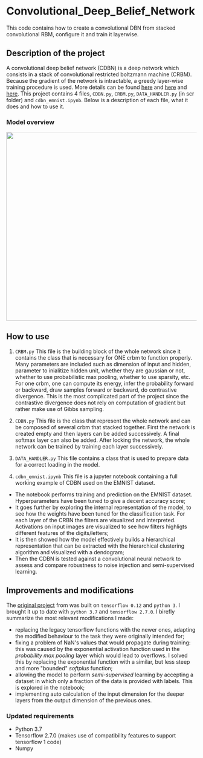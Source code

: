 # Convolutional_Deep_Belief_Network
This code contains how to create a convolutional DBN from stacked convolutional RBM, configure it and train it layerwise. 


## Description of the project
A convolutional deep belief network (CDBN) is a deep network which consists in a stack of convolutional restricted boltzmann machine (CRBM). 
Because the gradient of the network is intractable, a greedy layer-wise training procedure is used. 
More details can be found [here](https://www.cs.princeton.edu/~rajeshr/papers/icml09-ConvolutionalDeepBeliefNetworks.pdf) and [here](https://papers.nips.cc/paper/3048-greedy-layer-wise-training-of-deep-networks.pdf) and [here](https://www.cs.toronto.edu/~hinton/science.pdf).
This project contains 4 files, `CDBN.py`, `CRBM.py`, `DATA_HANDLER.py` (in scr folder) and `cdbn_emnist.ipynb`.
Below is a description of each file, what it does and how to use it.


### Model overview
<img src="https://i.stack.imgur.com/J7FZG.jpg" width="600" height="500">


## How to use
1. `CRBM.py`
This file is the building block of the whole network since it contains the class that is necessary for ONE crbm to function properly. 
Many parameters are included such as dimension of input and hidden, parameter to inialitize hidden unit, whether they are gaussian or not, whether to use probabilistic max pooling, whether to use sparsity, etc.
For one crbm, one can compute its energy, infer the probability forward or backward, draw samples forward or backward, do contrastive divergence. This is the most complicated part of the project since the contrastive divergence does not rely on computation of gradient but rather make use of Gibbs sampling. 

2. `CDBN.py`
This file is the class that represent the whole network and can be composed of several crbm that stacked together. First the network is created empty and then layers can be added successively. A final softmax layer can also be added. After locking the network, the whole network can be trained by training each layer successively.

3. `DATA_HANDLER.py`
This file contains a class that is used to prepare data for a correct loading in the model.

4. `cdbn_emnist.ipynb`
This file is a jupyter notebook containing a full working example of CDBN used on the EMNIST dataset. 
  - The notebook performs training and prediction on the EMNIST dataset. Hyperparameters have been tuned to give a decent accuracy score;
  - It goes further by exploring the internal representation of the model, to see how the weights have been tuned for the classification task. For each layer of the CRBN the filters are visualized and interpreted. Activations on input images are visualized to see how filters highligts different features of the digits/letters;
  - It is then showed how the model effectively builds a hierarchical representation that can be extracted with the hierarchical clustering algorithm and visualized with a dendogram;
  - Then the CDBN is tested against a convolutional neural network to assess and compare robustness to noise injection and semi-supervised learning.

## Improvements and modifications
The [original project](https://github.com/arthurmeyer/Convolutional_Deep_Belief_Network) from was built on `tensorflow 0.12` and `python 3`. I brought it up to date with `python 3.7` and `tensorflow 2.7.0`. I birefly summarize the most relevant modifications I made:
-   replacing the legacy tensorflow functions with the newer ones, adapting the modified behaviour to the task they were originally intended for;
-   fixing a problem of NaN's values that would propagate during training: this was caused by the exponential activation function used in the *probability max pooling* layer which would lead to overflows. I solved this by replacing the exponential function with a similar, but less steep and more "bounded" *softplus* function; 
-   allowing the model to perform *semi-supervised* learning by accepting a dataset in which only a fraction of the data is provided with labels. This is explored in the notebook;
-   implementing auto calculation of the input dimension for the deeper layers from the output dimension of the previous ones.

### Updated requirements
- Python 3.7
- Tensorflow 2.7.0 (makes use of compatibility features to support tensorflow 1 code)
- Numpy


